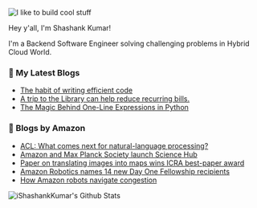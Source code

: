 ![I like to build cool stuff](https://res.cloudinary.com/dt8g3rhcy/image/upload/v1595929574/i_like_to_build_cool_shit._1_nzbwjh.png)

Hey y'all, I'm Shashank Kumar! 

I'm a Backend Software Engineer solving challenging problems in Hybrid Cloud World.

### 📕 My Latest Blogs
<!-- BLOG-POST-LIST:START -->
- [The habit of writing efficient code](https://medium.com/@ishashankkumar/the-habit-of-writing-efficient-code-153b05f04269?source=rss-d24dda280d5f------2)
- [A trip to the Library can help reduce recurring bills.](https://medium.com/swlh/a-trip-to-the-library-can-help-reduce-recurring-bills-23bca495cdf5?source=rss-d24dda280d5f------2)
- [The Magic Behind One-Line Expressions in Python](https://medium.com/swlh/the-magic-behind-one-line-expressions-in-python-816c10180c5c?source=rss-d24dda280d5f------2)
<!-- BLOG-POST-LIST:END -->

### 📕 Blogs by Amazon
<!-- AMAZON-BLOG-POST-LIST:START -->
- [ACL: What comes next for natural-language processing?](https://www.amazon.science/blog/acl-what-comes-next-for-natural-language-processing)
- [Amazon and Max Planck Society launch Science Hub](https://www.amazon.science/academic-engagements/amazon-and-max-planck-society-launch-science-hub)
- [Paper on translating images into maps wins ICRA best-paper award](https://www.amazon.science/blog/translating-images-into-birds-eye-view-maps)
- [Amazon Robotics names 14 new Day One Fellowship recipients](https://www.amazon.science/academic-engagements/amazon-robotics-expands-day-one-fellowship-program-and-selects-14-recipients-for-2022)
- [How Amazon robots navigate congestion](https://www.amazon.science/latest-news/how-amazon-robots-navigate-congestion)
<!-- AMAZON-BLOG-POST-LIST:END -->



<img align="center" alt="iShashankKumar's Github Stats" src="https://github-readme-stats.vercel.app/api?username=ishashankkumar&show_icons=true&hide_border=true" />
